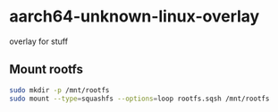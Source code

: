 # aarch64-unknown-linux-overlay

overlay for stuff

## Mount rootfs

```bash
sudo mkdir -p /mnt/rootfs
sudo mount --type=squashfs --options=loop rootfs.sqsh /mnt/rootfs
```
